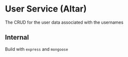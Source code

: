# User Service (Altar)  
The CRUD for the user data associated with the usernames  
## Internal  
Build with `express` and `mongoose` 